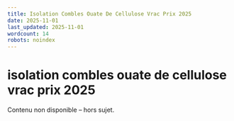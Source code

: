 ```yaml
---
title: Isolation Combles Ouate De Cellulose Vrac Prix 2025
date: 2025-11-01
last_updated: 2025-11-01
wordcount: 14
robots: noindex
---
```


# isolation combles ouate de cellulose vrac prix 2025

Contenu non disponible – hors sujet.